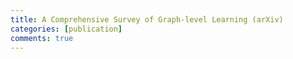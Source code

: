 ```yaml
---
title: A Comprehensive Survey of Graph-level Learning (arXiv)
categories: [publication]
comments: true
---
```


